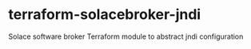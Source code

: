 # terraform-solacebroker-jndi
Solace software broker Terraform module to abstract jndi configuration
